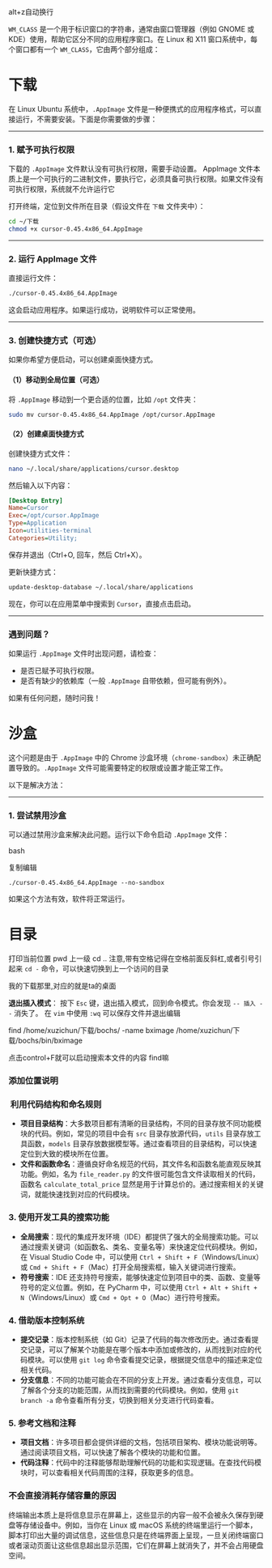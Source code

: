 alt+z自动换行

`WM_CLASS` 是一个用于标识窗口的字符串，通常由窗口管理器（例如 GNOME 或 KDE）使用，帮助它区分不同的应用程序窗口。在 Linux 和 X11 窗口系统中，每个窗口都有一个 `WM_CLASS`，它由两个部分组成：



# 下载

在 Linux Ubuntu 系统中，`.AppImage` 文件是一种便携式的应用程序格式，可以直接运行，不需要安装。下面是你需要做的步骤：

---

### 1. **赋予可执行权限**

下载的 `.AppImage` 文件默认没有可执行权限，需要手动设置。
AppImage 文件本质上是一个可执行的二进制文件，要执行它，必须具备可执行权限。如果文件没有可执行权限，系统就不允许运行它

打开终端，定位到文件所在目录（假设文件在 `下载` 文件夹中）：

```bash
cd ~/下载
chmod +x cursor-0.45.4x86_64.AppImage
```

---

### 2. **运行 AppImage 文件**

直接运行文件：

```bash
./cursor-0.45.4x86_64.AppImage
```

这会启动应用程序。如果运行成功，说明软件可以正常使用。

---

### 3. **创建快捷方式（可选）**

如果你希望方便启动，可以创建桌面快捷方式。

#### （1）移动到全局位置（可选）

将 `.AppImage` 移动到一个更合适的位置，比如 `/opt` 文件夹：

```bash
sudo mv cursor-0.45.4x86_64.AppImage /opt/cursor.AppImage
```

#### （2）创建桌面快捷方式

创建快捷方式文件：

```bash
nano ~/.local/share/applications/cursor.desktop
```

然后输入以下内容：

```ini
[Desktop Entry]
Name=Cursor
Exec=/opt/cursor.AppImage
Type=Application
Icon=utilities-terminal
Categories=Utility;
```

保存并退出（Ctrl+O, 回车，然后 Ctrl+X）。

更新快捷方式：

```bash
update-desktop-database ~/.local/share/applications
```

现在，你可以在应用菜单中搜索到 `Cursor`，直接点击启动。

---

### 遇到问题？

如果运行 `.AppImage` 文件时出现问题，请检查：

- 是否已赋予可执行权限。
- 是否有缺少的依赖库（一般 `.AppImage` 自带依赖，但可能有例外）。

如果有任何问题，随时问我！



# 沙盒
这个问题是由于 `.AppImage` 中的 Chrome 沙盒环境（`chrome-sandbox`）未正确配置导致的。`.AppImage` 文件可能需要特定的权限或设置才能正常工作。

以下是解决方法：

---

### 1. **尝试禁用沙盒**

可以通过禁用沙盒来解决此问题。运行以下命令启动 `.AppImage` 文件：

bash

复制编辑

`./cursor-0.45.4x86_64.AppImage --no-sandbox`

如果这个方法有效，软件将正常运行。








# 目录
打印当前位置  pwd
上一级  cd ..
注意,带有空格记得在空格前面反斜杠,或者引号引起来
`cd -` 命令，可以快速切换到上一个访问的目录


我的下载那里,对应的就是ta的桌面

**退出插入模式**： 按下 `Esc` 键，退出插入模式，回到命令模式。你会发现 `-- 插入 --` 消失了。
在 `vim` 中使用 `:wq` 可以保存文件并退出编辑


find /home/xuzichun/下载/bochs/ -name bximage
/home/xuzichun/下载/bochs/bin/bximage 



点击control+F就可以启动搜索本文件的内容  find嘛

### 添加位置说明



###  利用代码结构和命名规则

  

- **项目目录结构**：大多数项目都有清晰的目录结构，不同的目录存放不同功能模块的代码。例如，常见的项目中会有 `src` 目录存放源代码，`utils` 目录存放工具函数，`models` 目录存放数据模型等。通过查看项目的目录结构，可以快速定位到大致的模块所在位置。
- **文件和函数命名**：遵循良好命名规范的代码，其文件名和函数名能直观反映其功能。例如，名为 `file_reader.py` 的文件很可能包含文件读取相关的代码，函数名 `calculate_total_price` 显然是用于计算总价的。通过搜索相关的关键词，就能快速找到对应的代码模块。

### 3. 使用开发工具的搜索功能

  

- **全局搜索**：现代的集成开发环境（IDE）都提供了强大的全局搜索功能。可以通过搜索关键词（如函数名、类名、变量名等）来快速定位代码模块。例如，在 Visual Studio Code 中，可以使用 `Ctrl + Shift + F`（Windows/Linux）或 `Cmd + Shift + F`（Mac）打开全局搜索框，输入关键词进行搜索。
- **符号搜索**：IDE 还支持符号搜索，能够快速定位到项目中的类、函数、变量等符号的定义位置。例如，在 PyCharm 中，可以使用 `Ctrl + Alt + Shift + N`（Windows/Linux）或 `Cmd + Opt + O`（Mac）进行符号搜索。

### 4. 借助版本控制系统

  

- **提交记录**：版本控制系统（如 Git）记录了代码的每次修改历史。通过查看提交记录，可以了解某个功能是在哪个版本中添加或修改的，从而找到对应的代码模块。可以使用 `git log` 命令查看提交记录，根据提交信息中的描述来定位相关代码。
- **分支信息**：不同的功能可能会在不同的分支上开发。通过查看分支信息，可以了解各个分支的功能范围，从而找到需要的代码模块。例如，使用 `git branch -a` 命令查看所有分支，切换到相关分支进行代码查看。

### 5. 参考文档和注释

  

- **项目文档**：许多项目都会提供详细的文档，包括项目架构、模块功能说明等。通过阅读项目文档，可以快速了解各个模块的功能和位置。
- **代码注释**：代码中的注释能够帮助理解代码的功能和实现逻辑。在查找代码模块时，可以查看相关代码周围的注释，获取更多的信息。


### 不会直接消耗存储容量的原因

  

终端输出本质上是将信息显示在屏幕上，这些显示的内容一般不会被永久保存到硬盘等存储设备中。例如，当你在 Linux 或 macOS 系统的终端里运行一个脚本，脚本打印出大量的调试信息，这些信息只是在终端界面上呈现，一旦关闭终端窗口或者滚动页面让这些信息超出显示范围，它们在屏幕上就消失了，并不会占用硬盘空间。